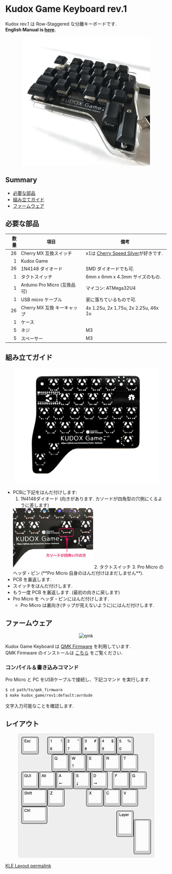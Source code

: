 # Kudox Game Keyboard rev.1

Kudox rev.1 は Row-Staggered な分離キーボードです.  
**English Manual is [here](README.md).**

<p align="center">
<img src="../img/kudox-game-pcb.jpg" alt="Kudox Game image" width="400"/>
</p>

## Summary

  - [必要な部品](#必要な部品)
  - [組み立てガイド](#組み立てガイド)
  - [ファームウェア](#ファームウェア)

## 必要な部品

| 数量 | 項目                                           | 備考                                                |
|----:|-----------------------------------------------|-----------------------------------------------------|
|  26 | Cherry MX 互換スイッチ                          | x1は [Cherry Speed Silver](https://www.cherrymx.de/en/mx-original/mx-speed-silver.html)が好きです.|
|   1 | Kudox Game                                    |                                                     |
|  26 | 1N4148 ダイオード                               | SMD ダイオードでも可.                                  |
|   1 | タクトスイッチ                                  | 6mm x 6mm x 4.3mm サイズのもの.                       |
|   1 | Arduino Pro Micro (互換品可)                   | マイコン: ATMega32U4                                  |
|   1 | USB micro ケーブル                             | 家に落ちているもので可.                                 |
|  26 | Cherry MX 互換 キーキャップ                     | 4x 1.25u, 2x 1.75u, 2x 2.25u, 46x 1u                |
|   1 | ケース                                         |                                                     |
|   5 | ネジ                                           | M3                                                  |
|   5 | スペーサー                                      | M3                                                  |


## 組み立てガイド

<p align="center">
<img src="../img/pcb-image-kudox-game.jpg" alt="Kudox Game PCB" width="450"/>
</p>


- PCBに下記をはんだ付けします:
  1. 1N4148ダイオード (向きがあります. カソードが四角型の穴側にくるように差します)
  <img src="../img/kudox-game-diode.jpg" alt="Kudox Game diode" width="250"/>
  2. タクトスイッチ
  3. Pro Micro の ヘッダ・ピン (**Pro Micro 自身のはんだ付けはまだしません**).
- PCB を裏返します.
- スイッチをはんだ付けします.
- もう一度 PCB を裏返します. (最初の向きに戻します)
- Pro Micro を ヘッダ・ピンにはんだ付けします.
  - Pro Micro は裏向き(チップが見えないように)にはんだ付けします.

## ファームウェア

<p align="center">
<img src="../img/qmk-badge-dark.png" alt="qmk" width="200"/>
</p>

Kudox Game Keyboard は [QMK Firmware](https://github.com/qmk/qmk_firmware) を利用しています.  
QMK Firmware のインストールは [こちら](https://docs.qmk.fm/#/newbs_getting_started) をご覧ください.  

### コンパイル＆書き込みコマンド

Pro Micro と PC をUSBケーブルで接続し、下記コマンド を実行します.

```sh
$ cd path/to/qmk_firmware
$ make kudox_game/rev1:default:avrdude
```

文字入力可能なことを確認します.



## レイアウト

<p align="center">
<img src="../img/kudox-game-layout.png" alt="Kudox rev1.0 layout"/>
</p>

[KLE Layout permalink](http://www.keyboard-layout-editor.com/##@_name=Kudox%20Game%20keyboard&author=Kumao%20Kobo%20(https%2F:%2F%2F%2F%2Fgithub.com%2F%2Fkumaokobo)%3B&@_x:-9.5&w:14&h:5&d:true%3B&=4%0A%0A$&_x:-4.5%3B&=Esc&_x:0.5%3B&=1%0A6%0A!&=2%0A7%0A%22&=3%0A8%0A%23&=4%0A9%0A$&=5%0A0%0A%25%3B&@_x:1.75%3B&=Q&=W%0A%E2%86%91&=E&=R&=T%3B&@=GUI&=Alt&=A%0A%E2%86%90&=S%0A%E2%86%93&=D%0A%E2%86%92&_x:0.25%3B&=F&=G%3B&@_w:1.5%3B&=Shift&=Z&_x:1.25%3B&=X&=C&=V%3B&@_w:1.5%3B&=Ctrl%3B&@_y:-0.75&x:5.5&h:1.5%3B&=Layer%3B&@_y:-0.5&x:6.5&a:7&h:2%3B&=)
